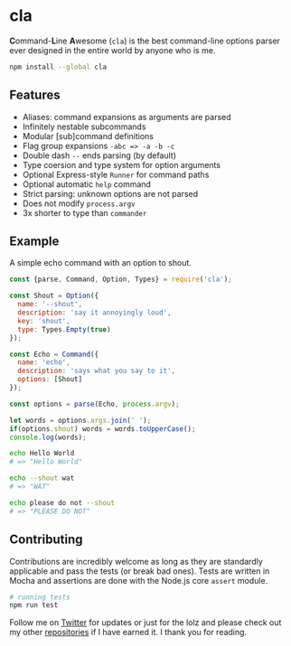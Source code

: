 # cla

**C**ommand-**L**ine **A**wesome (`cla`) is the best command-line
options parser ever designed in the entire world by anyone who is me.

```sh
npm install --global cla
```

## Features

- Aliases: command expansions as arguments are parsed
- Infinitely nestable subcommands
- Modular [sub]command definitions
- Flag group expansions `-abc => -a -b -c`
- Double dash `--` ends parsing (by default)
- Type coersion and type system for option arguments
- Optional Express-style `Runner` for command paths
- Optional automatic `help` command
- Strict parsing: unknown options are not parsed
- Does not modify `process.argv`
- 3x shorter to type than `commander`

## Example

A simple echo command with an option to shout.

```js
const {parse, Command, Option, Types} = require('cla');

const Shout = Option({
  name: '--shout',
  description: 'say it annoyingly loud',
  key: 'shout',
  type: Types.Empty(true)
});

const Echo = Command({
  name: 'echo',
  description: 'says what you say to it',
  options: [Shout]
});

const options = parse(Echo, process.argv);

let words = options.args.join(' ');
if(options.shout) words = words.toUpperCase();
console.log(words);
```

```sh
echo Hello World
# => "Hello World" 
```

```sh
echo --shout wat
# => "WAT"
```

```sh
echo please do not --shout
# => "PLEASE DO NOT"
```

## Contributing

Contributions are incredibly welcome as long as they are standardly applicable
and pass the tests (or break bad ones). Tests are written in Mocha and
assertions are done with the Node.js core `assert` module.

```bash
# running tests
npm run test
```

Follow me on [Twitter](https://twitter.com/compooter) for updates or just for
the lolz and please check out my other [repositories](https://github.com/andrejewski)
 if I have earned it. I thank you for reading.

